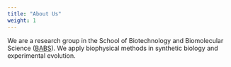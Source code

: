 ```yaml
---
title: "About Us"
weight: 1
---
```


We are a research group in the School of Biotechnology and Biomolecular Science ([BABS](https://www.babs.unsw.edu.au/)). We apply biophysical methods in synthetic biology and experimental evolution. 